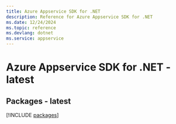 ```yaml
---
title: Azure Appservice SDK for .NET
description: Reference for Azure Appservice SDK for .NET
ms.date: 12/24/2024
ms.topic: reference
ms.devlang: dotnet
ms.service: appservice
---
```

# Azure Appservice SDK for .NET - latest
## Packages - latest
[!INCLUDE [packages](appservice-index.md)]